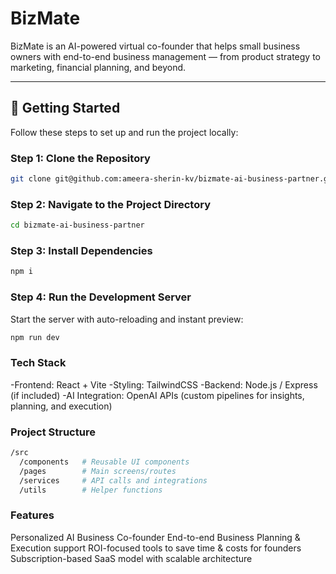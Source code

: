 # BizMate

BizMate is an AI-powered virtual co-founder that helps small business owners with end-to-end business management — from product strategy to marketing, financial planning, and beyond.  

---

## 🚀 Getting Started

Follow these steps to set up and run the project locally:

### Step 1: Clone the Repository
```bash
git clone git@github.com:ameera-sherin-kv/bizmate-ai-business-partner.git
```

### Step 2: Navigate to the Project Directory
```bash
cd bizmate-ai-business-partner
```

### Step 3: Install Dependencies
```bash
npm i
```

### Step 4: Run the Development Server
Start the server with auto-reloading and instant preview:
```bash
npm run dev
```

### Tech Stack

-Frontend: React + Vite 
-Styling: TailwindCSS
-Backend: Node.js / Express (if included)
-AI Integration: OpenAI APIs (custom pipelines for insights, planning, and execution)

### Project Structure
```bash
/src
  /components   # Reusable UI components
  /pages        # Main screens/routes
  /services     # API calls and integrations
  /utils        # Helper functions
```

### Features

Personalized AI Business Co-founder
End-to-end Business Planning & Execution support
ROI-focused tools to save time & costs for founders
Subscription-based SaaS model with scalable architecture